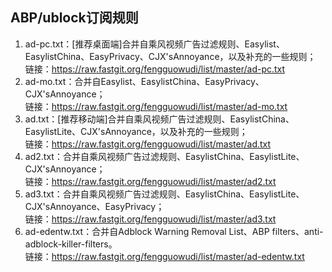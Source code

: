 ## ABP/ublock订阅规则
1. ad-pc.txt：[推荐桌面端]合并自乘风视频广告过滤规则、Easylist、EasylistChina、EasyPrivacy、CJX'sAnnoyance，以及补充的一些规则；    
链接：https://raw.fastgit.org/fengguowudi/list/master/ad-pc.txt
2. ad-mo.txt：合并自Easylist、EasylistChina、EasyPrivacy、CJX'sAnnoyance；    
链接：https://raw.fastgit.org/fengguowudi/list/master/ad-mo.txt
3. ad.txt：[推荐移动端]合并自乘风视频广告过滤规则、EasylistChina、EasylistLite、CJX'sAnnoyance，以及补充的一些规则；    
链接：https://raw.fastgit.org/fengguowudi/list/master/ad.txt
4. ad2.txt：合并自乘风视频广告过滤规则、EasylistChina、EasylistLite、CJX'sAnnoyance；    
链接：https://raw.fastgit.org/fengguowudi/list/master/ad2.txt
5. ad3.txt：合并自乘风视频广告过滤规则、EasylistChina、EasylistLite、CJX'sAnnoyance、EasyPrivacy；    
链接：https://raw.fastgit.org/fengguowudi/list/master/ad3.txt
6. ad-edentw.txt：合并自Adblock Warning Removal List、ABP filters、anti-adblock-killer-filters。    
链接：https://raw.fastgit.org/fengguowudi/list/master/ad-edentw.txt
